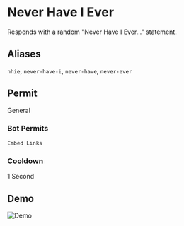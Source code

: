 # Never Have I Ever
Responds with a random "Never Have I Ever..." statement.

## Aliases
`nhie`, `never-have-i`, `never-have`, `never-ever`
## Permit
General
### Bot Permits
`Embed Links`
### Cooldown
1 Second
## Demo 
![Demo](https://i.ibb.co/c8p32Jb/nhie.gif)
